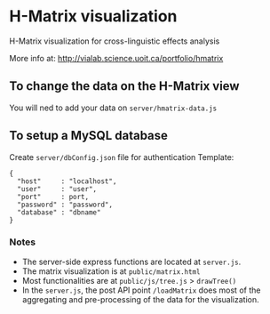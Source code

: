 # H-Matrix visualization
 H-Matrix visualization for cross-linguistic effects analysis
 
 More info at: http://vialab.science.uoit.ca/portfolio/hmatrix 
 
 ## To change the data on the H-Matrix view
 You will ned to add your data on `server/hmatrix-data.js`
 
 
## To setup a MySQL database

Create `server/dbConfig.json` file for authentication
Template:
```
{
  "host"     : "localhost",
  "user"     : "user",
  "port"     : port,
  "password" : "password",
  "database" : "dbname"
}
```

### Notes
- The server-side express functions are located at `server.js`.
- The matrix visualization is at `public/matrix.html`
- Most functionalities are at `public/js/tree.js` > `drawTree()`
- In the `server.js`, the post API point `/loadMatrix` does most of the aggregating and pre-processing of the data for the visualization.
